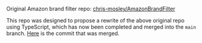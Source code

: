 Original Amazon brand filter repo: [chris-mosley/AmazonBrandFilter](https://github.com/chris-mosley/AmazonBrandFilter)

This repo was designed to propose a rewrite of the above original repo using TypeScript, which has now been completed and merged into the `main` branch. [Here](https://github.com/chris-mosley/AmazonBrandFilter/commit/8c3c09ce80ab0e35eee8957c4966ec6ba35c1438) is the commit that was merged.
